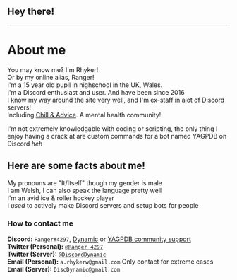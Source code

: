 ## Hey there!

 ---

# About me

You may know me? I'm Rhyker!  
Or by my online alias, Ranger!  
I'm a 15 year old pupil in highschool in the UK, Wales.  
I'm a Discord enthusiast and user. And have been since 2016  
I know my way around the site very well, and I'm ex-staff in alot of Discord servers!  
Including [Chill & Advice](https://discord.gg/advice). A mental health community!  

I'm not extremely knowledgable with coding or scripting, the only thing I enjoy having a crack at are custom commands for a bot named YAGPDB on Discord *heh*  

## Here are some facts about me! 

My pronouns are "It/Itself" though my gender is male  
I am Welsh, I can also speak the language pretty well  
I'm an avid ice & roller hockey player  
I *used* to actively make Discord servers and setup bots for people  

### How to contact me

**Discord:** `Ranger#4297`, [Dynamic](https://discord.gg/ekMQH384KC) or [YAGPDB community support](https://discord.com/invite/4udtcA5)  
**Twitter (Personal):** [`@Ranger_4297`](https://twitter.com/Ranger_4297)  
**Twitter (Server):** [`@DiscordDynamic`](https://twitter.com/DiscordDynamic)  
**Email (Personal):** `a.rhykerw@gmail.com` Only contact for extreme cases  
**Email (Server):** `DiscDynamic@gmail.com`  
